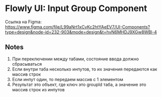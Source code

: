 # Flowly UI: Input Group Component

Ссылка на Figma: https://www.figma.com/file/L99aNrt1xCvKc2htYAeEV7/UI-Components?type=design&node-id=232-903&mode=design&t=hvN6MHDJ9XGw8WBl-4

## Notes

1. При переключении между табами, состояние ввода должно сбрасываться
2. Если внутри таба несколько инпутов, то их значения передаются как массив строк
3. Если инпут один, то передаем массив с 1 элементом
4. Результат это объект, где ключ это groupId таба, а значение это массив строк из инпутов
